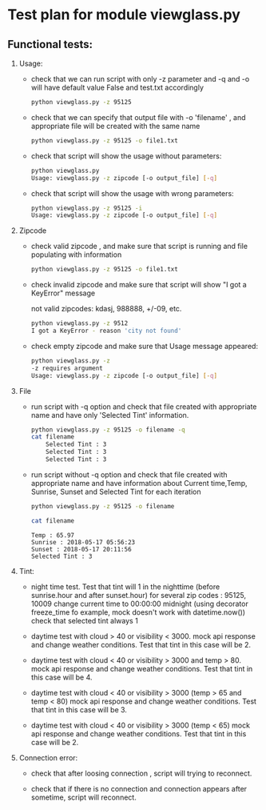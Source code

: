 # Test plan for module viewglass.py
## Functional tests:

1. Usage:
	* check that we can run script with only -z parameter and -q and -o will have default value False and test.txt accordingly 
		```bash
        python viewglass.py -z 95125
        ```

	* check that we can specify that output file with -o 'filename' , and appropriate file will be created with the same name
	    ```bash
		python viewglass.py -z 95125 -o file1.txt
        ```

	* check that script will show the usage without parameters:
		```bash
        python viewglass.py
		Usage: viewglass.py -z zipcode [-o output_file] [-q]
		```
	* check that script will show the usage with wrong parameters:
		```bash
		python viewglass.py -z 95125 -i
		Usage: viewglass.py -z zipcode [-o output_file] [-q]
		```
2. Zipcode
	* check valid zipcode , and make sure that script is running and file populating with information
		```bash
		python viewglass.py -z 95125 -o file1.txt
		```
	* check invalid zipcode and make sure that script will show "I got a KeyError" message
		
        not valid zipcodes: kdasj, 988888, +/-09, etc.
		```bash
        python viewglass.py -z 9512
		I got a KeyError - reason 'city not found'
        ```

	* check empty zipcode and make sure that Usage message appeared:
		```bash
        python viewglass.py -z
		-z requires argument
		Usage: viewglass.py -z zipcode [-o output_file] [-q]
		```
3. File
	* run script with -q option and check that file created with appropriate name and have only 'Selected Tint' information.
		```bash
		python viewglass.py -z 95125 -o filename -q
		cat filename
			Selected Tint : 3
 			Selected Tint : 3
 			Selected Tint : 3
         ```

	* run script without -q option and check that file created with appropriate name and have information about 
	Current time,Temp, Sunrise, Sunset and Selected Tint for each iteration
		```bash
		python viewglass.py -z 95125 -o filename
        
		cat filename
		```
        
        ```
        Temp : 65.97 
		Sunrise : 2018-05-17 05:56:23 
		Sunset : 2018-05-17 20:11:56 
 		Selected Tint : 3
        ````


4. Tint:
	* night time test.
		Test that tint will 1 in the nighttime (before sunrise.hour and after sunset.hour) for several zip codes : 95125, 10009
		change current time to 00:00:00 midnight (using decorator freeze_time fo example, mock doesn't work with datetime.now())
		check that selected tint always 1

	* daytime test with cloud > 40 or visibility < 3000.
		mock api response and change weather conditions.
		Test that tint in this case will be 2.

	* daytime test with cloud < 40 or visibility > 3000 and temp > 80.
		mock api response and change weather conditions.
		Test that tint in this case will be 4.
		
	* daytime test with cloud < 40 or visibility > 3000 (temp > 65 and temp < 80)
		mock api response and change weather conditions.
		Test that tint in this case will be 3.
		
	* daytime test with cloud < 40 or visibility > 3000 (temp < 65)
		mock api response and change weather conditions.
		Test that tint in this case will be 2.
		
5. Connection error:
	* check that after loosing connection , script will trying to reconnect.

	* check that if there is no connection and connection appears after sometime, script will reconnect.


